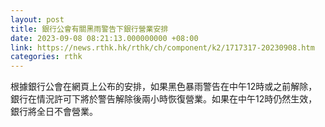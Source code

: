 ```yaml
---
layout: post
title: 銀行公會有關黑雨警告下銀行營業安排
date: 2023-09-08 08:21:13.000000000 +08:00
link: https://news.rthk.hk/rthk/ch/component/k2/1717317-20230908.htm
categories: rthk
---
```


根據銀行公會在網頁上公布的安排，如果黑色暴雨警告在中午12時或之前解除，銀行在情況許可下將於警告解除後兩小時恢復營業。如果在中午12時仍然生效，銀行將全日不會營業。
